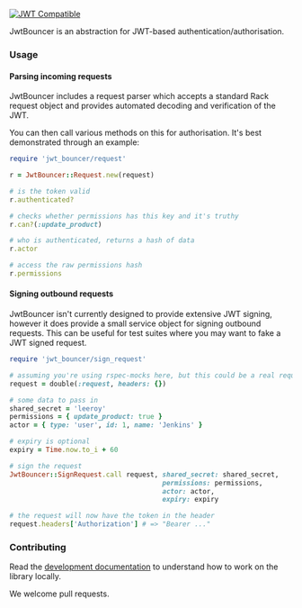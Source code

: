 [![JWT Compatible](https://jwt.io/assets/badge-compatible.svg)](https://jwt.io/)

JwtBouncer is an abstraction for JWT-based authentication/authorisation.

### Usage

#### Parsing incoming requests

JwtBouncer includes a request parser which accepts a standard Rack request object and provides automated decoding and verification of the JWT.

You can then call various methods on this for authorisation. It's best demonstrated through an example:

```ruby
require 'jwt_bouncer/request'

r = JwtBouncer::Request.new(request)

# is the token valid
r.authenticated?

# checks whether permissions has this key and it's truthy
r.can?(:update_product)

# who is authenticated, returns a hash of data
r.actor

# access the raw permissions hash
r.permissions
```

#### Signing outbound requests

JwtBouncer isn't currently designed to provide extensive JWT signing, however it does provide a small service object for signing outbound requests. This can be useful for test suites where you may want to fake a JWT signed request.

```ruby
require 'jwt_bouncer/sign_request'

# assuming you're using rspec-mocks here, but this could be a real request
request = double(:request, headers: {})

# some data to pass in
shared_secret = 'leeroy'
permissions = { update_product: true }
actor = { type: 'user', id: 1, name: 'Jenkins' }

# expiry is optional
expiry = Time.now.to_i + 60

# sign the request
JwtBouncer::SignRequest.call request, shared_secret: shared_secret,
                                      permissions: permissions,
                                      actor: actor,
                                      expiry: expiry

# the request will now have the token in the header
request.headers['Authorization'] # => "Bearer ..."
```

### Contributing

Read the [development documentation](https://github.com/shiftcommerce/jwt-bouncer/blob/master/docs/development.md) to understand how to work on the library locally.

We welcome pull requests.
